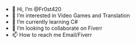 - 👋 Hi, I’m @Fr0st420
- 👀 I’m interested in Video Games and Translation
- 🌱 I’m currently learning C#
- 💞️ I’m looking to collaborate on Fiverr
- 📫 How to reach me Email/Fiverr

<!---
Fr0st420/Fr0st420 is a ✨ special ✨ repository because its `README.md` (this file) appears on your GitHub profile.
You can click the Preview link to take a look at your changes.
--->
